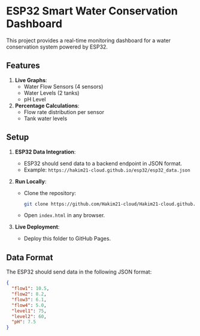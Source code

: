 # ESP32 Smart Water Conservation Dashboard

This project provides a real-time monitoring dashboard for a water conservation system powered by ESP32.

## Features
1. **Live Graphs**:
   - Water Flow Sensors (4 sensors)
   - Water Levels (2 tanks)
   - pH Level
2. **Percentage Calculations**:
   - Flow rate distribution per sensor
   - Tank water levels

## Setup
1. **ESP32 Data Integration**:
   - ESP32 should send data to a backend endpoint in JSON format.
   - Example: `https://hakim21-cloud.github.io/esp32/esp32_data.json`

2. **Run Locally**:
   - Clone the repository:
     ```bash
     git clone https://github.com/Hakim21-cloud/Hakim21-cloud.github.io.git
     ```
   - Open `index.html` in any browser.

3. **Live Deployment**:
   - Deploy this folder to GitHub Pages.

## Data Format
The ESP32 should send data in the following JSON format:
```json
{
  "flow1": 10.5,
  "flow2": 8.2,
  "flow3": 6.1,
  "flow4": 5.0,
  "level1": 75,
  "level2": 60,
  "pH": 7.5
}
